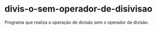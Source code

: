 # divis-o-sem-operador-de-disivisao
Programa que realiza a  operação de divisão sem o operador de divisão.
